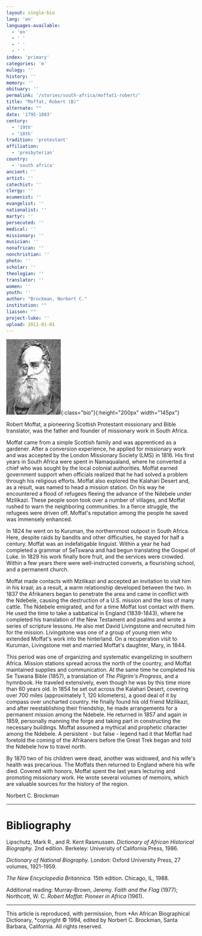```yaml
---
layout: single-bio
lang: 'en'
languages-available:
  - 'en'
  - ' '
  - ' '
  - ' '
index: 'primary'
categories: 'm'
eulogy: ''
history: ''
memory: ''
obituary: ''
permalink: '/stories/south-africa/moffat1-robert/'
title: "Moffat, Robert (B)"
alternate: ""
date: '1795-1883'
century:
  - '19th'
  - '18th'
tradition: 'protestant'
affiliation:
  - 'presbyterian'
country:
  - 'south africa'
ancient: ''
artist: ''
catechist: ''
clergy: ''
ecumenist: ''
evangelist: ''
nationalist: ''
martyr: ''
persecuted: ''
medical: ''
missionary: ''
musician: ''
nonafrican: ''
nonchristian: ''
photo: ''
scholar: ''
theologian: ''
translator: ''
women: ''
youth: ''
author: "Brockman, Norbert C."
institution: ""
liaison: ""
project-luke: ''
upload: 2011-01-01
---
```


![Robert Moffat](/images/bio-pics/southafrica/moffat1-robert/moffat.jpg){:class="bio"}{:height="200px" width="145px"}

Robert Moffat, a pioneering Scottish Protestant missionary and Bible translator, was the father and founder of missionary work in South Africa.

Moffat came from a simple Scottish family and was apprenticed as a gardener. After a conversion experience, he applied for missionary work and was accepted by the London Missionary Society (LMS) in 1816. His first years in South Africa were spent in Namaqualand, where he converted a chief who was sought by the local colonial authorities. Moffat earned government support when officials realized that he had solved a problem through his religious efforts. Moffat also explored the Kalahari Desert and, as a result, was named to head a mission station. On his way he encountered a flood of refugees fleeing the advance of the Ndebele under Mzilikazi. These people soon took over a number of villages, and Moffat rushed to warn the neighboring communities. In a fierce struggle, the refugees were driven off. Moffat's reputation among the people he saved was immensely enhanced.

In 1824 he went on to Kuruman, the northernmost outpost in South Africa. Here, despite raids by bandits and other difficulties, he stayed for half a century. Moffat was an indefatigable linguist. Within a year he had completed a grammar of SeTswana and had begun translating the Gospel of Luke. In 1829 his work finally bore fruit, and the services were crowded. Within a few years there were well-instructed converts, a flourishing school, and a permanent church.

Moffat made contacts with Mzilikazi and accepted an invitation to visit him in his kraal; as a result, a warm relationship developed between the two. In 1837 the Afrikaners began to penetrate the area and came in conflict with the Ndebele, causing the destruction of a U.S. mission and the loss of many cattle. The Ndebele emigrated, and for a time Moffat lost contact with them. He used the time to take a sabbatical in England (1839-1843), where he completed his translation of the New Testament and psalms and wrote a series of scripture lessons. He also met David Livingstone and recruited him for the mission. Livingstone was one of a group of young men who extended Moffat's work into the hinterland. On a recuperation visit to Kuruman, Livingstone met and married Moffat's daughter, Mary, in 1844.

This period was one of organizing and systematic evangelizing in southern Africa. Mission stations spread across the north of the country, and Moffat maintained supplies and communication. At the same time he completed his Se Tswana Bible (1857), a translation of *The Pilgrim's Progress*, and a hymnbook. He traveled extensively, even though he was by this time more than 60 years old. In 1854 he set out across the Kalahari Desert, covering over 700 miles (approximately 1, 120 kilometers), a good deal of it by compass over uncharted country. He finally found his old friend Mzilikazi, and after reestablishing their friendship, he made arrangements for a permanent mission among the Ndebele. He returned in 1857 and again in 1859, personally manning the forge and taking part in constructing the necessary buildings. Moffat assumed a mythical and prophetic character among the Ndebele. A persistent - but false - legend had it that Moffat had foretold the coming of the Afrikaners before the Great Trek began and told the Ndebele how to travel north.

By 1870 two of his children were dead, another was widowed, and his wife's health was precarious. The Moffats then returned to England where his wife died. Covered with honors, Moffat spent the last years lecturing and promoting missionary work. He wrote several volumes of memoirs, which are valuable sources for the history of the region.

Norbert C. Brockman

---

# Bibliography

Lipschutz, Mark R., and R. Kent Rasmussen.  *Dictionary of African Historical Biography.*  2nd edition.  Berkeley: University of California Press, 1986.

*Dictionary of National Biography.*  London: Oxford University Press, 27 volumes, 1921-1959.

*The New Encyclopedia Britannica.*  15th edition.  Chicago, IL, 1988.

Additional reading: Murray-Brown, Jeremy. *Faith and the Flag* (1977);  Northcott, W. C. *Robert Moffat: Pioneer in Africa* (1961).

---

This article is reproduced, with permission, from *An African Biographical Dictionary, *copyright &copy; 1994, edited by Norbert C. Brockman, Santa Barbara, California. All rights reserved.